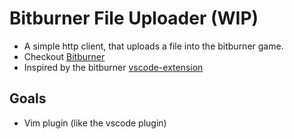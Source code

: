 # Bitburner File Uploader (WIP)
- A simple http client, that uploads a file into the bitburner game.
- Checkout [Bitburner](https://store.steampowered.com/app/1812820/Bitburner/)
- Inspired by the bitburner [vscode-extension](https://github.com/bitburner-official/bitburner-vscode)

## Goals 
- Vim plugin (like the vscode plugin)
